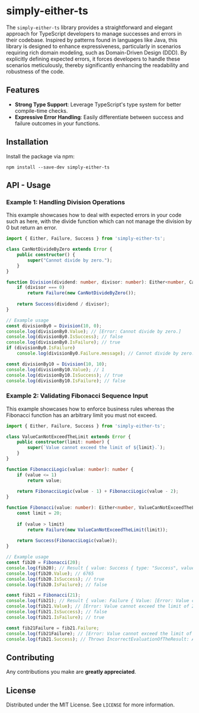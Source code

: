 # simply-either-ts

The `simply-either-ts` library provides a straightforward and elegant approach for TypeScript developers to manage successes and errors in their codebase. Inspired by patterns found in languages like Java, this library is designed to enhance expressiveness, particularly in scenarios requiring rich domain modeling, such as Domain-Driven Design (DDD). By explicitly defining expected errors, it forces developers to handle these scenarios meticulously, thereby significantly enhancing the readability and robustness of the code.

## Features

-   **Strong Type Support**: Leverage TypeScript's type system for better compile-time checks.
-   **Expressive Error Handling**: Easily differentiate between success and failure outcomes in your functions.

## Installation

Install the package via npm:

```npm install --save-dev simply-either-ts```

## API - Usage

### Example 1: Handling Division Operations

This example showcases how to deal with expected errors in your code such as here, with the divide function which can not manage the division by 0 but return an error.

```typescript
import { Either, Failure, Success } from 'simply-either-ts';

class CanNotDivideByZero extends Error {
    public constructor() {
        super("Cannot divide by zero.");
    }
}

function Division(dividend: number, divisor: number): Either<number, CanNotDivideByZero> {
    if (divisor === 0)
        return Failure(new CanNotDivideByZero());
        
    return Success(dividend / divisor);
}

// Example usage
const divisionBy0 = Division(10, 0);
console.log(divisionBy0.Value); // [Error: Cannot divide by zero.]
console.log(divisionBy0.IsSuccess); // false
console.log(divisionBy0.IsFailure); // true
if (divisionBy0.IsFailure)
    console.log(divisionBy0.Failure.message); // Cannot divide by zero.

const divisionBy10 = Division(10, 10);
console.log(divisionBy10.Value); // 1
console.log(divisionBy10.IsSuccess); // true
console.log(divisionBy10.IsFailure); // false
```

### Example 2: Validating Fibonacci Sequence Input

This example showcases how to enforce business rules whereas the Fibonacci function has an arbitrary limit you must not exceed.

```typescript
import { Either, Failure, Success } from 'simply-either-ts';

class ValueCanNotExceedTheLimit extends Error {
    public constructor(limit: number) {
        super(`Value cannot exceed the limit of ${limit}.`);
    }
}

function FibonacciLogic(value: number): number {
    if (value <= 1)
	    return value;
	    
    return FibonacciLogic(value - 1) + FibonacciLogic(value - 2);
}

function Fibonacci(value: number): Either<number, ValueCanNotExceedTheLimit> {
    const limit = 20;
    
    if (value > limit)
        return Failure(new ValueCanNotExceedTheLimit(limit));
        
    return Success(FibonacciLogic(value));
}

// Example usage
const fib20 = Fibonacci(20);
console.log(fib20); // Result { value: Success { type: "Success", value: 6765 } }
console.log(fib20.Value); // 6765
console.log(fib20.IsSuccess); // true
console.log(fib20.IsFailure); // false

const fib21 = Fibonacci(21);
console.log(fib21); // Result { value: Failure { Value: [Error: Value cannot exceed the limit of 20.] } }
console.log(fib21.Value); // [Error: Value cannot exceed the limit of 20.]
console.log(fib21.IsSuccess); // false
console.log(fib21.IsFailure); // true

const fib21Failure = fib21.Failure;
console.log(fib21Failure); // [Error: Value cannot exceed the limit of 20.]
console.log(fib21.Success); // Throws IncorrectEvaluationOfTheResult: Attempt to evaluate a failure as a success.
```

## Contributing

Any contributions you make are **greatly appreciated**.

## License

Distributed under the MIT License. See `LICENSE` for more information.